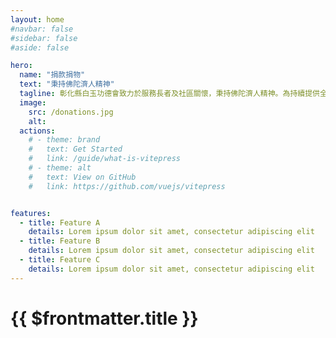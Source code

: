 ```yaml
---
layout: home
#navbar: false
#sidebar: false
#aside: false

hero:
  name: "捐款捐物"
  text: "秉持佛陀濟人精神"
  tagline: 彰化縣白玉功德會致力於服務長者及社區關懷，秉持佛陀濟人精神。為持續提供全方位照護，懇請社會人士踴躍捐款捐物，共同關愛長者，實現在地安養的目標。
  image:
    src: /donations.jpg
    alt: 
  actions:
    # - theme: brand
    #   text: Get Started
    #   link: /guide/what-is-vitepress
    # - theme: alt
    #   text: View on GitHub
    #   link: https://github.com/vuejs/vitepress


features:
  - title: Feature A
    details: Lorem ipsum dolor sit amet, consectetur adipiscing elit
  - title: Feature B
    details: Lorem ipsum dolor sit amet, consectetur adipiscing elit
  - title: Feature C
    details: Lorem ipsum dolor sit amet, consectetur adipiscing elit
---
```


# {{ $frontmatter.title }}